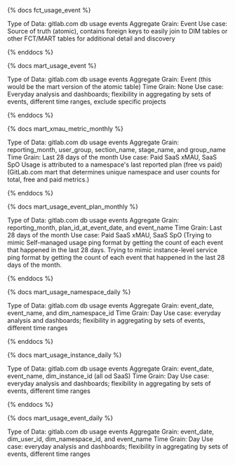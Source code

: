 {% docs fct_usage_event %}

Type of Data: gitlab.com db usage events
Aggregate Grain: Event
Use case: Source of truth (atomic), contains foreign keys to easily join to DIM tables or other FCT/MART tables for additional detail and discovery

{% enddocs %}


{% docs mart_usage_event %}

Type of Data: gitlab.com db usage events
Aggregate Grain: Event (this would be the mart version of the atomic table)
Time Grain: None
Use case: Everyday analysis and dashboards; flexibility in aggregating by sets of events, different time ranges, exclude specific projects

{% enddocs %}


{% docs mart_xmau_metric_monthly %}

Type of Data: gitlab.com db usage events
Aggregate Grain: reporting_month, user_group, section_name, stage_name, and group_name
Time Grain: Last 28 days of the month
Use case: Paid SaaS xMAU, SaaS SpO
Usage is attributed to a namespace's last reported plan (free vs paid)
(GitLab.com mart that determines unique namespace and user counts for total, free and paid metrics.)

{% enddocs %}

{% docs mart_usage_event_plan_monthly %}

Type of Data: gitlab.com db usage events
Aggregate Grain: reporting_month, plan_id_at_event_date, and event_name
Time Grain: Last 28 days of the month
Use case: Paid SaaS xMAU, SaaS SpO
(Trying to mimic Self-managed usage ping format by getting the count of each event that happened in the last 28 days.
Trying to mimic instance-level service ping format by getting the count of each event that happened in the last 28 days of the month.

{% enddocs %}

{% docs mart_usage_namespace_daily %}

Type of Data: gitlab.com db usage events
Aggregate Grain: event_date, event_name, and dim_namespace_id
Time Grain: Day
Use case: everyday analysis and dashboards; flexibility in aggregating by sets of events, different time ranges

{% enddocs %}


{% docs mart_usage_instance_daily %}

Type of Data: gitlab.com db usage events
Aggregate Grain: event_date, event_name, dim_instance_id (all od SaaS)
Time Grain: Day
Use case: everyday analysis and dashboards; flexibility in aggregating by sets of events, different time ranges

{% enddocs %}


{% docs mart_usage_event_daily %}

Type of Data: gitlab.com db usage events
Aggregate Grain: event_date, dim_user_id, dim_namespace_id, and event_name
Time Grain: Day
Use case: everyday analysis and dashboards; flexibility in aggregating by sets of events, different time ranges
